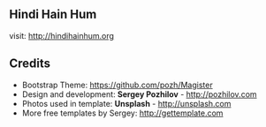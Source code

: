 Hindi Hain Hum
-------
visit: http://hindihainhum.org



Credits
-------
* Bootstrap Theme: https://github.com/pozh/Magister
* Design and development: **Sergey Pozhilov** - http://pozhilov.com
* Photos used in template: **Unsplash** - http://unsplash.com
* More free templates by Sergey: http://gettemplate.com
